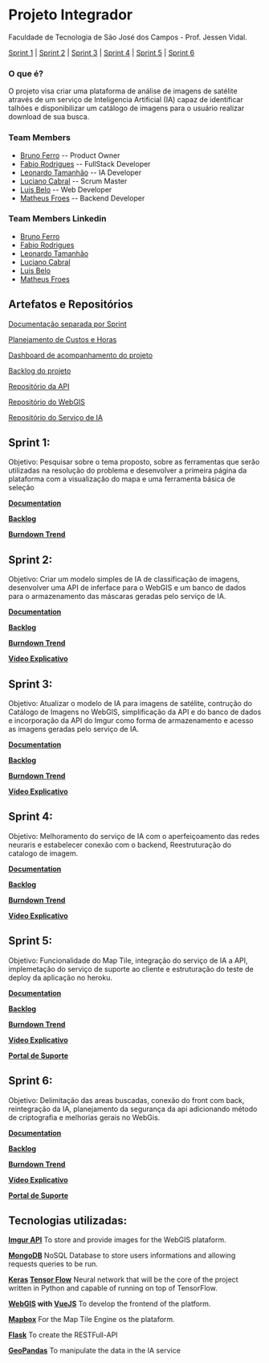 # Projeto Integrador
Faculdade de Tecnologia de São José dos Campos - Prof. Jessen Vidal.

[Sprint 1](#sprint-1) | [Sprint 2](#sprint-2) | [Sprint 3](#sprint-3) | [Sprint 4](#sprint-4) | [Sprint 5](#sprint-5) | [Sprint 6](#sprint-6)


### O que é? 
O projeto visa criar uma plataforma de análise de imagens de satélite através de
um serviço de Inteligencia Artificial (IA) capaz de identificar talhões e disponibilizar
um catálogo de imagens para o usuário realizar download de sua busca.

### Team Members

+ [Bruno Ferro](https://github.com/BuiuFerro) -- Product Owner
+ [Fabio Rodrigues](https://github.com/fabiordrig) -- FullStack Developer
+ [Leonardo Tamanhão](https://github.com/Dhonrian) -- IA Developer
+ [Luciano Cabral](https://github.com/lucianosjc) -- Scrum Master
+ [Luis Belo](https://github.com/Luzaidin) -- Web Developer
+ [Matheus Froes](https://github.com/Matheus-FC) -- Backend Developer

### Team Members Linkedin

+ [Bruno Ferro](https://www.linkedin.com/in/bcferro/) 
+ [Fabio Rodrigues](https://www.linkedin.com/in/fabiordrig/) 
+ [Leonardo Tamanhão](https://www.linkedin.com/in/leonardo-tamanhao/) 
+ [Luciano Cabral](https://www.linkedin.com/in/lucianoccruz/) 
+ [Luis Belo](https://www.linkedin.com/in/lu%C3%ADs-belo-2b97a71b2/)
+ [Matheus Froes](https://www.linkedin.com/in/matheus-froes-cinachi-377004112/) 

## Artefatos e Repositórios

[Documentação separada por Sprint](https://drive.google.com/drive/u/3/folders/1AS1eB-qsdInLgi0UW6xuLSZGDQpPwmha)

[Planejamento de Custos e Horas](https://drive.google.com/open?id=1b351IJFYBzuri6sx5ZlnqnobeXm4cSlS)

[Dashboard de acompanhamento do projeto](https://dev.azure.com/lucianocruz01/Projeto%20Integrador/_dashboards/dashboard/c8bfe7ca-7bb5-4261-91a6-a9f078a0a09f)

[Backlog do projeto](https://dev.azure.com/lucianocruz01/Projeto%20Integrador/_backlogs/backlog/Projeto%20Integrador%20Team/Epics/?showParents=true)

[Repositório da API](https://github.com/projeto-integrador-g1/Flask-API)

[Repositório do WebGIS](https://github.com/projeto-integrador-g1/WebGIS-Plataform)

[Repositório do Serviço de IA](https://github.com/projeto-integrador-g1/Servico-IA)

## Sprint 1:

Objetivo: Pesquisar sobre o tema proposto, sobre as ferramentas que serão utilizadas na resolução do problema e 
desenvolver a primeira página da plataforma com a visualização do mapa e uma ferramenta básica de seleção

**[Documentation](https://drive.google.com/drive/u/3/folders/1qhnUQBDBVUIaxGOdL0TgIpf6z5JP8yfo)** 

**[Backlog](https://dev.azure.com/lucianocruz01/Projeto%20Integrador/_sprints/backlog/Projeto%20Integrador%20Team/Projeto%20Integrador/Sprint%201)** 

**[Burndown Trend](https://drive.google.com/file/d/17-GJRLwojfrG0i1MGky5YRGeooD243Mi/view?usp=sharing)** 

## Sprint 2:

Objetivo: Criar um modelo simples de IA de classificação de imagens, desenvolver uma API de inferface para o 
WebGIS e um banco de dados para o armazenamento das máscaras geradas pelo serviço de IA.

**[Documentation](https://drive.google.com/drive/u/3/folders/1XwToOaDLgdvcC0wSQAwXWRerNUuRDqb4)** 

**[Backlog](https://dev.azure.com/lucianocruz01/Projeto%20Integrador/_sprints/backlog/Projeto%20Integrador%20Team/Projeto%20Integrador/Sprint%202)** 

**[Burndown Trend](https://drive.google.com/file/d/1kFeO5KuLCDPC3ru2azyv0U8Ce5XZlj8K/view?usp=sharing)** 

**[Vídeo Explicativo](https://drive.google.com/file/d/1PdccgYjTxWIP8tYIAMJokku05IiwubY8/view)**

## Sprint 3:

Objetivo: Atualizar o modelo de IA para imagens de satélite, contrução do Catálogo de Imagens no WebGIS, simplificação da API e do banco de dados
e incorporação da API do Imgur como forma de armazenamento e acesso as imagens geradas pelo serviço de IA.

**[Documentation](https://drive.google.com/drive/u/3/folders/1klPyxhUSB8RrO4Xbtqx4uCAeug1uDU-b)** 

**[Backlog](https://dev.azure.com/lucianocruz01/Projeto%20Integrador/_sprints/backlog/Projeto%20Integrador%20Team/Projeto%20Integrador/Sprint%203)** 

**[Burndown Trend](https://drive.google.com/file/d/1VSnrsmPxhER5Sl1u5kdtaMa0jR_KfjMn/view?usp=sharing)** 

**[Vídeo Explicativo](https://drive.google.com/file/d/13XdghdyzcxnF0Pk03Qyz9ir4PzfKkvkz/view)**

## Sprint 4: 

Objetivo: Melhoramento do serviço de IA com o aperfeiçoamento das redes neuraris e estabelecer conexão com o backend, Reestruturação do catalogo de imagem. 

**[Documentation](https://drive.google.com/drive/u/0/folders/1VpkVN4276THr7eb0rPHeyLFzL3sJBeQ3)** 

**[Backlog](https://dev.azure.com/lucianocruz01/Projeto%20Integrador/_sprints/backlog/Projeto%20Integrador%20Team/Projeto%20Integrador/Sprint%204)** 

**[Burndown Trend](https://drive.google.com/file/d/1sSJHLp_0vvSR8XjofKm9asFOWwJkI4l7/view?usp=sharing)** 

**[Vídeo Explicativo](https://drive.google.com/file/d/1ZyNY52JViERv98eBvrI3phkmYJuKsHM2/view?usp=drivesdk)**

## Sprint 5: 

Objetivo: Funcionalidade do Map Tile, integração do serviço de IA a API, implemetação do serviço de suporte ao cliente e estruturação do teste de deploy da aplicação no heroku. 

**[Documentation](https://drive.google.com/drive/u/2/folders/1VxADSXVNKfkDiwUKQk8ZTlyMY5ZGpfTp)** 

**[Backlog](https://dev.azure.com/lucianocruz01/Projeto%20Integrador/_sprints/taskboard/Projeto%20Integrador%20Team/Projeto%20Integrador/Sprint%205)** 

**[Burndown Trend](https://drive.google.com/file/d/1Dtzu1jyNrRLdSZUY7XHcyIj75RFDhsGL/view?usp=sharing)** 

**[Vídeo Explicativo](https://drive.google.com/file/d/1V__uuJ0I-EajopIIE9lsTruQqCfxqYgB/view?usp=sharing)**

**[Portal de Suporte](https://fatecsjcpi.freshdesk.com/support/home)**

## Sprint 6:

Objetivo: Delimitação das areas buscadas, conexão do front com back, reintegração da IA, planejamento da segurança da api adicionando método de criptografia e melhorias gerais no WebGis.

**[Documentation](https://drive.google.com/drive/u/1/folders/1VzvWbujAhKSeYaB_3xofPJeHtInpiuW1)** 

**[Backlog](https://dev.azure.com/lucianocruz01/Projeto%20Integrador/_sprints/backlog/Projeto%20Integrador%20Team/Projeto%20Integrador/Sprint%206)** 

**[Burndown Trend](https://drive.google.com/file/d/1w9IeVioaNDcNRZfd9I7IzEDk43Srl0fw/view?usp=sharing)** 

**[Vídeo Explicativo](https://drive.google.com/file/d/14bAByAtfL4GyuJfi2jN_KEikvrSlW11N/view?usp=drivesdk)**

**[Portal de Suporte](https://fatecsjcpi.freshdesk.com/support/home)**

## Tecnologias utilizadas:

**[Imgur API](https://apidocs.imgur.com/?version=latest)** To store and provide images
for the WebGIS plataform.

**[MongoDB](https://docs.mongodb.com/manual//)** NoSQL Database to store users informations and
allowing requests queries to be run.

**[Keras](https://keras.io/) [Tensor Flow](https://www.tensorflow.org/)** Neural network
that will be the core of the project written in Python and capable of running on top of
TensorFlow.

**[WebGIS](http://www.webgis.com/) with [VueJS](https://vuejs.org/)** To develop the frontend 
of the platform.

**[Mapbox](https://www.mapbox.com/)** For the Map Tile Engine os the plataform.

**[Flask](https://palletsprojects.com/p/flask/)** To create the RESTFull-API

**[GeoPandas](https://geopandas.org/)** To manipulate the data in the IA service
